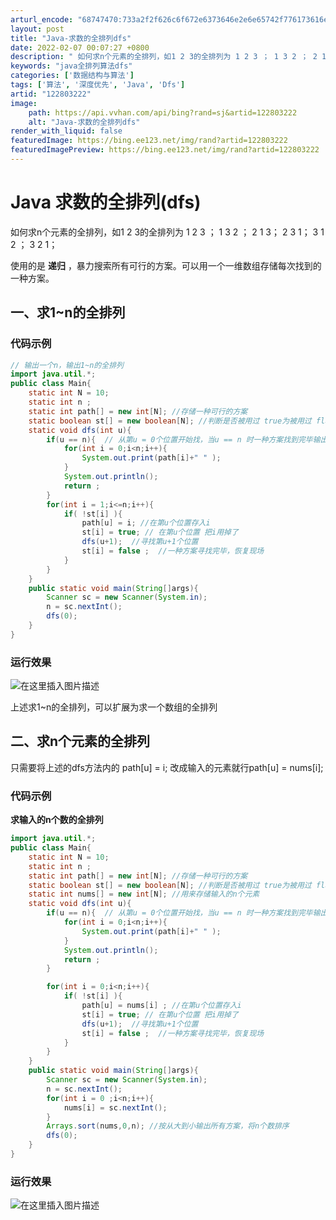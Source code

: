```yaml
---
arturl_encode: "68747470:733a2f2f626c6f672e6373646e2e6e65742f776173616e652f:61727469636c652f64657461696c732f313232383033323232"
layout: post
title: "Java-求数的全排列dfs"
date: 2022-02-07 00:07:27 +0800
description: " 如何求n个元素的全排列，如1 2 3的全排列为 1 2 3 ； 1 3 2 ； 2 1 3； 2 "
keywords: "java全排列算法dfs"
categories: ['数据结构与算法']
tags: ['算法', '深度优先', 'Java', 'Dfs']
artid: "122803222"
image:
    path: https://api.vvhan.com/api/bing?rand=sj&artid=122803222
    alt: "Java-求数的全排列dfs"
render_with_liquid: false
featuredImage: https://bing.ee123.net/img/rand?artid=122803222
featuredImagePreview: https://bing.ee123.net/img/rand?artid=122803222
---
```


# Java 求数的全排列(dfs)

如何求n个元素的全排列，如1 2 3的全排列为 1 2 3 ； 1 3 2 ； 2 1 3； 2 3 1； 3 1 2 ； 3 2 1；
  
使用的是
**递归**
，暴力搜索所有可行的方案。可以用一个一维数组存储每次找到的一种方案。

## 一、求1~n的全排列

### 代码示例

```java
// 输出一个n，输出1~n的全排列
import java.util.*;
public class Main{
    static int N = 10;
    static int n ; 
    static int path[] = new int[N]; //存储一种可行的方案
    static boolean st[] = new boolean[N]; //判断是否被用过 true为被用过 flase为没有
    static void dfs(int u){
        if(u == n){  // 从第u = 0个位置开始找，当u == n 时一种方案找到完毕输出
            for(int i = 0;i<n;i++){
                System.out.print(path[i]+" " );
            }
            System.out.println();
            return ;  
        }
        for(int i = 1;i<=n;i++){
            if( !st[i] ){
                path[u] = i; //在第u个位置存入i   
                st[i] = true; // 在第u个位置 把i用掉了
                dfs(u+1);  //寻找第u+1个位置
                st[i] = false ;  //一种方案寻找完毕，恢复现场
            }
        }
    }
    public static void main(String[]args){
        Scanner sc = new Scanner(System.in);
        n = sc.nextInt();
        dfs(0);
    }
}

```

### 运行效果

![在这里插入图片描述](https://i-blog.csdnimg.cn/blog_migrate/c6ef3801a3d58cfabee12fac90309a54.png)

上述求1~n的全排列，可以扩展为求一个数组的全排列

## 二、求n个元素的全排列

只需要将上述的dfs方法内的 path[u] = i; 改成输入的元素就行path[u] = nums[i];

### 代码示例

**求输入的n个数的全排列**

```java
import java.util.*;
public class Main{
    static int N = 10;
    static int n ;
    static int path[] = new int[N]; //存储一种可行的方案
    static boolean st[] = new boolean[N]; //判断是否被用过 true为被用过 flase为没有
    static int nums[] = new int[N]; //用来存储输入的n个元素
    static void dfs(int u){
        if(u == n){  // 从第u = 0个位置开始找，当u == n 时一种方案找到完毕输出
            for(int i = 0;i<n;i++){
                System.out.print(path[i]+" " );
            }
            System.out.println();
            return ;
        }

        for(int i = 0;i<n;i++){
            if( !st[i] ){
                path[u] = nums[i] ; //在第u个位置存入i
                st[i] = true; // 在第u个位置 把i用掉了
                dfs(u+1);  //寻找第u+1个位置
                st[i] = false ;  //一种方案寻找完毕，恢复现场
            }
        }
    }
    public static void main(String[]args){
        Scanner sc = new Scanner(System.in);
        n = sc.nextInt();
        for(int i = 0 ;i<n;i++){
            nums[i] = sc.nextInt();
        }
        Arrays.sort(nums,0,n); //按从大到小输出所有方案，将n个数排序
        dfs(0);
    }
}


```

### 运行效果

![在这里插入图片描述](https://i-blog.csdnimg.cn/blog_migrate/79a918a4796125a3f72da997fa9b19bc.png)